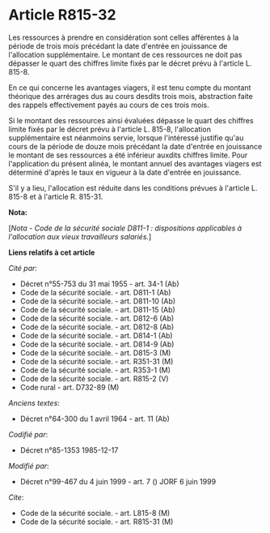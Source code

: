 # Article R815-32

Les ressources à prendre en considération sont celles afférentes à la période de trois mois précédant la date d'entrée en
jouissance de l'allocation supplémentaire. Le montant de ces ressources ne doit pas dépasser le quart des chiffres limite
fixés par le décret prévu à l'article L. 815-8. 

En ce qui concerne les avantages viagers, il est tenu compte du montant théorique des arrérages dus au cours desdits trois
mois, abstraction faite des rappels effectivement payés au cours de ces trois mois. 

Si le montant des ressources ainsi évaluées dépasse le quart des chiffres limite fixés par le décret prévu à l'article L.
815-8, l'allocation supplémentaire est néanmoins servie, lorsque l'intéressé justifie qu'au cours de la période de douze mois
précédant la date d'entrée en jouissance le montant de ses ressources a été inférieur auxdits chiffres limite. Pour
l'application du présent alinéa, le montant annuel des avantages viagers est déterminé d'après le taux en vigueur à la date
d'entrée en jouissance. 

S'il y a lieu, l'allocation est réduite dans les conditions prévues à l'article L. 815-8 et à l'article R. 815-31.

**Nota:**

[*Nota - Code de la sécurité sociale D811-1 : dispositions applicables à l'allocation aux vieux travailleurs salariés.*]

**Liens relatifs à cet article**

_Cité par_:

  - Décret n°55-753 du 31 mai 1955 - art. 34-1 (Ab)
  - Code de la sécurité sociale. - art. D811-1 (Ab)
  - Code de la sécurité sociale. - art. D811-10 (Ab)
  - Code de la sécurité sociale. - art. D811-15 (Ab)
  - Code de la sécurité sociale. - art. D812-6 (Ab)
  - Code de la sécurité sociale. - art. D812-8 (Ab)
  - Code de la sécurité sociale. - art. D814-1 (Ab)
  - Code de la sécurité sociale. - art. D814-9 (Ab)
  - Code de la sécurité sociale. - art. D815-3 (M)
  - Code de la sécurité sociale. - art. R351-31 (M)
  - Code de la sécurité sociale. - art. R353-1 (M)
  - Code de la sécurité sociale. - art. R815-2 (V)
  - Code rural - art. D732-89 (M)

_Anciens textes_:

  - Décret n°64-300 du 1 avril 1964 - art. 11 (Ab)

_Codifié par_:

  - Décret n°85-1353 1985-12-17

_Modifié par_:

  - Décret n°99-467 du 4 juin 1999 - art. 7 () JORF 6 juin 1999

_Cite_:

  - Code de la sécurité sociale. - art. L815-8 (M)
  - Code de la sécurité sociale. - art. R815-31 (M)
